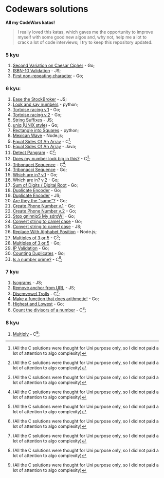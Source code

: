 # Codewars solutions
<b>All my CodeWars katas!</b>
> I really loved this katas, which gaves me the opportunity to improve myself with some good new algos and, why not, help me a lot to crack a lot of code interviews;
> I try to keep this repository updated.

### <b>5 kyu</b>
1. [Second Variation on Caesar Cipher](https://www.codewars.com/kata/55084d3898b323f0aa000546/train/go/60b7a990fe0682000da0cb56) - Go;
2. [ISBN-10 Validation](https://www.codewars.com/kata/51fc12de24a9d8cb0e000001/train/javascript/61b92b7444ec79001fa781dd) - JS;
3. [First non-repeating character](https://www.codewars.com/kata/52bc74d4ac05d0945d00054e/train/go/606764081e7e2b00269b7564) - Go;


### <b>6 kyu</b>:

1. [Ease the StockBroker](https://www.codewars.com/kata/54de3257f565801d96001200/train/javascript/61713ddba74c8a002c7c781a) - JS;
2. [Look and say numbers](https://www.codewars.com/kata/53ea07c9247bc3fcaa00084d/train/python/62de9b4a14c77d0016d593da) - python;
3. [Tortoise racing v.1](https://www.codewars.com/kata/55e2adece53b4cdcb900006c/train/go/61c0631c30b194003ff04e3c) - Go;
4. [Tortoise racing v.2](https://www.codewars.com/kata/55e2adece53b4cdcb900006c/train/go/60b9e35ea0f98e00067dc981) - Go;
5. [String Suffixes](https://www.codewars.com/kata/559d34cb2e65e765b90000f0/train/javascript/61adf58386de62000e097b0e) - JS;
6. [uniq (UNIX style)](https://www.codewars.com/kata/52249faee9abb9cefa0001ee/train/go/60b5f00e81cc2000314c4c4d) - Go;
7. [Rectangle into Squares](https://www.codewars.com/kata/55466989aeecab5aac00003e/train/python/60b5ee21af163a004bbab5c1) - python;
8. [Mexican Wave](https://www.codewars.com/kata/58f5c63f1e26ecda7e000029/train/javascript/60b4c70f631e920042151418) - Node.js;
9. [Equal Sides Of An Array](https://www.codewars.com/kata/5679aa472b8f57fb8c000047/train/c/6002221e31f0ba001c139cf1) - C[^note];
10. [Equal Sides Of An Array](https://www.codewars.com/kata/5679aa472b8f57fb8c000047/train/java/60abb0681e4cda0036c3c7d4) - Java;
11. [Detect Pangram](https://www.codewars.com/kata/545cedaa9943f7fe7b000048/train/c/602aec1e251533000d99fc2b) - C[^note];
12. [Does my number look big in this?](https://www.codewars.com/kata/5287e858c6b5a9678200083c/train/c/5ff0ba5a859491002eb80147) - C[^note];
13. [Tribonacci Sequence](https://www.codewars.com/kata/556deca17c58da83c00002db/train/c/600221e331f0ba0008140d4b) - C[^note];
14. [Tribonacci Sequence](https://www.codewars.com/kata/556deca17c58da83c00002db/train/go/60951e934dd3d300145a053d) - Go;
15. [Which are in? v.1](https://www.codewars.com/kata/550554fd08b86f84fe000a58/train/go/609013f304674600281ccb83) - Go;
16. [Which are in? v.2](https://www.codewars.com/kata/550554fd08b86f84fe000a58/train/go/6089c1aebe1b6b000d038ff7) - Go;
17. [Sum of Digits / Digital Root](https://www.codewars.com/kata/541c8630095125aba6000c00/train/go/60701039e62e6f00516e6c85) - Go;
18. [Duplicate Encoder](https://www.codewars.com/kata/54b42f9314d9229fd6000d9c/train/go/60701c6be62e6f00516f9f4f) - Go;
19. [Duplicate Encoder](https://www.codewars.com/kata/54b42f9314d9229fd6000d9c/train/javascript/60705aab010813001aff7d69) - JS;
20. [Are they the "same"?](https://www.codewars.com/kata/550498447451fbbd7600041c/train/go/60632faac6c4de0007569080) - Go;
21. [Create Phone Number v.1](https://www.codewars.com/kata/525f50e3b73515a6db000b83/train/go/60760f977d5168000bee635b) - Go;
22. [Create Phone Number v.2](https://www.codewars.com/kata/525f50e3b73515a6db000b83/train/go/605c98fed69b730023dde6f3) - Go;
23. [Stop gninnipS My sdroW!](https://www.codewars.com/kata/5264d2b162488dc400000001/train/go/60593671b0235300338fe69e) - Go;
24. [Convert string to camel case](https://www.codewars.com/kata/517abf86da9663f1d2000003/train/go/602fc9dd1bcfb90012b7354e) - Go;
25. [Convert string to camel case](https://www.codewars.com/kata/517abf86da9663f1d2000003/train/javascript/60588a5f808f270037945d3e) - JS;
26. [Replace With Alphabet Position](https://www.codewars.com/kata/546f922b54af40e1e90001da/train/javascript/604a2a9fe46ff50011628e53) - Node.js;
27. [Multiples of 3 or 5](https://www.codewars.com/kata/514b92a657cdc65150000006/train/c/6001d2788b05cd0012d60044) - C[^note];
28. [Multiples of 3 or 5](https://www.codewars.com/kata/514b92a657cdc65150000006/train/go/6046a38aee94f2000b67cf28) - Go;
29. [IP Validation](https://www.codewars.com/kata/515decfd9dcfc23bb6000006/train/go/604269720e7328001a161656) - Go;
30. [Counting Duplicates](https://www.codewars.com/kata/54bf1c2cd5b56cc47f0007a1/train/go/603193c7fe5c8700131d919c) - Go;
31. [Is a number prime?](https://www.codewars.com/kata/5262119038c0985a5b00029f/train/c/602ce0029a1edc0012f46e91) - C[^note];


### <b>7 kyu</b>

1. [Isograms](https://www.codewars.com/kata/54ba84be607a92aa900000f1/train/javascript/60339b69e31d0c0026cc5fba) - JS;
2. [Remove anchor from URL](https://www.codewars.com/kata/51f2b4448cadf20ed0000386/train/javascript/6031a577c8ff730026ff403a) - JS;
3. [Disemvowel Trolls](https://www.codewars.com/kata/52fba66badcd10859f00097e/train/c/602848aae24fe3002241892e) - C[^note];
4. [Make a function that does arithmetic!](https://www.codewars.com/kata/583f158ea20cfcbeb400000a/train/go/60319ff9569ae7001794f5e0) - Go;
5. [Highest and Lowest](https://www.codewars.com/kata/554b4ac871d6813a03000035/train/go/602ea7d0bca31f001cbc30a6) - Go;
6. [Count the divisors of a number](https://www.codewars.com/kata/542c0f198e077084c0000c2e/train/c/602d293ec02209000e6693ac) - C[^note];


### <b>8 kyu</b>

1. [Multiply](https://www.codewars.com/kata/50654ddff44f800200000004/train/c/5fef98469515120021b0e19b) - C[^note];


[^note]: (All the C solutions were thought for Uni purpose only, so I did not paid a lot of attention to algo complexity)
